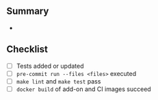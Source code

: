 ## Summary

- 

## Checklist

- [ ] Tests added or updated
- [ ] `pre-commit run --files <files>` executed
- [ ] `make lint` and `make test` pass
- [ ] `docker build` of add-on and CI images succeed
